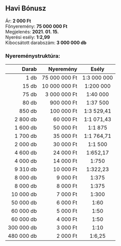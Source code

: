 ## Havi Bónusz

Ár: **2 000 Ft**<br/>
Főnyeremény: **75 000 000 Ft**<br/>
Megjelenés: **2021. 01. 15.**<br/>
Nyerési esély: **1:2,99**<br/>
Kibocsátott darabszám: **3 000 000 db**<br/>

### Nyereménystruktúra:
Darab|Nyeremény|Esély
---:|---:|:---:
1 db|75 000 000 Ft|1:3 000 000
15 db|10 000 000 Ft|1:200 000
75 db|3 000 000 Ft|1:40 000
80 db|900 000 Ft|1:37 500
850 db|100 000 Ft|1:3 529,41
2 800 db|60 000 Ft|1:1 071,43
1 600 db|50 000 Ft|1:1 875
1 700 db|35 000 Ft|1:1 764,71
2 000 db|30 000 Ft|1:1 500
4 600 db|24 000 Ft|1:652,17
4 000 db|14 000 Ft|1:750
9 310 db|10 000 Ft|1:322,23
8 000 db|9 000 Ft|1:375
8 000 db|8 000 Ft|1:375
10 000 db|7 000 Ft|1:300
50 000 db|6 000 Ft|1:60
60 000 db|5 000 Ft|1:50
60 000 db|4 000 Ft|1:50
300 000 db|3 000 Ft|1:10
480 000 db|2 000 Ft|1:6,25
